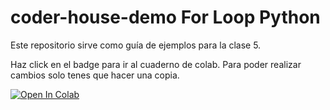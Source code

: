 # coder-house-demo For Loop Python
Este repositorio sirve como guía de ejemplos para la clase 5.

Haz click en el badge para ir al cuaderno de colab. Para poder realizar cambios solo tenes que hacer una copia.


<a href="https://colab.research.google.com/drive/1apGtd3j4qEoMm7bW6r_ob4PfGjaKGnp4?usp=sharing" target="_parent"><img src="https://colab.research.google.com/assets/colab-badge.svg" alt="Open In Colab"/></a>
